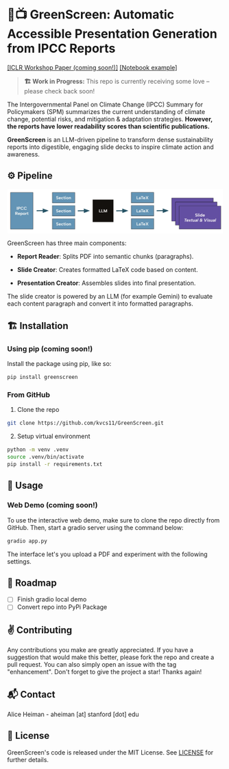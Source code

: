 # 🍃📺 GreenScreen: Automatic Accessible Presentation Generation from IPCC Reports

[[ICLR Workshop Paper (coming soon!)]]()
[[Notebook example]]()

> **🏗️ Work in Progress:** This repo is currently receiving some love – please check back soon!

The Intergovernmental Panel on Climate Change (IPCC) Summary for Policymakers (SPM) summarizes the current understanding of climate change, potential risks, and mitigation & adaptation strategies. **However, the reports have lower readability scores than scientific publications.**

**GreenScreen** is an LLM-driven pipeline to transform dense sustainability reports into digestible, engaging slide decks to inspire climate action and awareness.

## ⚙️ Pipeline

<div style="display: flex;">
	<img src="https://github.com/kvcs11/GreenScreen/blob/main/assets/pipeline.png"/>
</div>

GreenScreen has three main components: 

- **Report Reader**: Splits PDF into semantic chunks (paragraphs).

- **Slide Creator**: Creates formatted LaTeX code based on content.

- **Presentation Creator**: Assembles slides into final presentation.

The slide creator is powered by an LLM (for example Gemini) to evaluate each content paragraph and convert it into formatted paragraphs.

## 🏗️ Installation

### Using pip (coming soon!)

Install the package using pip, like so:

```bash
pip install greenscreen
```

### From GitHub

1. Clone the repo

```bash
git clone https://github.com/kvcs11/GreenScreen.git
```

2. Setup virtual environment

```bash
python -m venv .venv
source .venv/bin/activate
pip install -r requirements.txt
```

## 🍃 Usage

### Web Demo (coming soon!)

To use the interactive web demo, make sure to clone the repo directly from GitHub. Then, start a gradio server using the command below:

```bash
gradio app.py
```

The interface let's you upload a PDF and experiment with the following settings.

## 🔭 Roadmap

- [ ] Finish gradio local demo
- [ ] Convert repo into PyPi Package

## ✌️ Contributing

Any contributions you make are greatly appreciated. If you have a suggestion that would make this better, please fork the repo and create a pull request. You can also simply open an issue with the tag "enhancement". Don't forget to give the project a star! Thanks again!

## 📬 Contact

Alice Heiman - aheiman [at] stanford [dot] edu

## 🔖 License

GreenScreen's code is released under the MIT License. See [LICENSE](https://github.com/kvcs11/GreenScreen/blob/main/LICENSE) for further details.